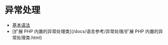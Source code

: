 # 异常处理

* [基本语法](/docs/语言参考/异常处理/基本语法.html)
* [扩展 PHP 内置的异常处理类](/docs/语言参考/异常处理/扩展 PHP 内置的异常处理类.html)

